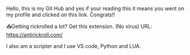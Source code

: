Hello, this is my Git Hub and yes if your reading this it means you went on my profile and clicked on this link. Congrats!!

📥Getting rickrolled a lot? Get this extension.  (No virus)
URL:  https://antirickroll.com/

I also am  a scripter and I use VS code, Python and LUA.
